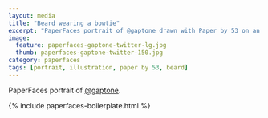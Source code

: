 ```yaml
---
layout: media
title: "Beard wearing a bowtie"
excerpt: "PaperFaces portrait of @gaptone drawn with Paper by 53 on an iPad."
image: 
  feature: paperfaces-gaptone-twitter-lg.jpg
  thumb: paperfaces-gaptone-twitter-150.jpg
category: paperfaces
tags: [portrait, illustration, paper by 53, beard]
---
```


PaperFaces portrait of [@gaptone](http://twitter.com/gaptone).

{% include paperfaces-boilerplate.html %}